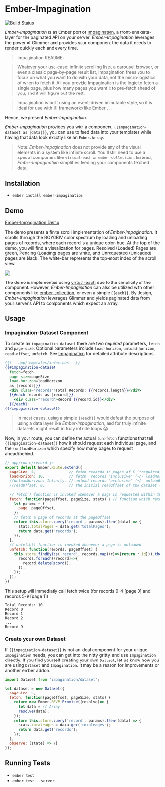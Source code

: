 # Ember-Impagination
[![Build Status](https://travis-ci.org/thefrontside/ember-impagination.svg)](https://travis-ci.org/thefrontside/ember-impagination)

*Ember-Impagination* is an Ember port of [Impagination](https://github.com/flexyford/impagination), a front-end data-layer for the paginated API on your server. *Ember-Impagination* leverages the power of Glimmer and provides your component the data it needs to render quickly each and every time.
> Impagination README:

> Whatever your use-case: infinite scrolling lists, a carousel browser, or even a classic page-by-page result list, Impagination frees you to focus on what you want to do with your data, not the micro-logistics of when to fetch it. All you provide Impagination is the logic to fetch a single page, plus how many pages you want it to pre-fetch ahead of you, and it will figure out the rest.

> Impagination is built using an event-driven immutable style, so it is ideal for use with UI frameworks like Ember . . .

Hence, we present *Ember-Impagination*.

*Ember-Impagination* provides you with a component, `{{impagination-dataset as |data|}}`, you can use to feed data into your templates while having that data look exactly like an `Ember.Array`.

> Note: *Ember-Impagination* does not provide any of the visual elements in a system like infinite scroll. You'll still need to use a special component like `virtual-each` or `ember-collection`. Instead, *Ember-Impagination* simplifies feeding your components fetched data.

## Installation
* `ember install ember-impagination`

## Demo
[Ember-Impagination Demo](http://thefrontside.github.io/ember-impagination)

The demo presents a finite scroll implementation of *Ember-Impagination*. It scrolls through the ROYGBIV color spectrum by loading and unloading pages of records, where each record is a unique color-hue. At the top of the demo, you will find a visualization for pages. Resolved (Loaded) Pages are green, Pending (Loading) pages are white, and Unrequested (Unloaded) pages are black. The white-bar represents the top-most index of the scroll view.

![](http://g.recordit.co/iltQTaYwSb.gif)

The demo is implemented using [virtual-each](https://github.com/jasonmit/virtual-each) due to the simplicity of the component. However, *Ember-Impagination* can also be utilized with other components like [ember-collection](https://github.com/emberjs/ember-collection), or even a simple `{{each}}`. By design, *Ember-Impagination* leverages Glimmer and yields paginated data from your server's API to components which expect an array.

## Usage

### Impagination-Dataset Component

To create an `impagination-dataset` there are two *required* parameters, `fetch` and `page-size`. Optional parameters include `load-horizon`, `unload-horizon`, `read-offset`, `unfetch`. See [Impagination](https://github.com/flexyford/impagination) for detailed attribute descriptions.

```hbs
{{!-- app/templates/index.hbs --}}
{{#impagination-dataset
  fetch=fetch
  page-size=pageSize
  load-horizon=loadHorizon
  as |records|}}
  <div class="records">Total Records: {{records.length}}</div>
  {{#each records as |record|}}
    <div class="record">Record {{record.id}}</div>
  {{/each}}
{{/impagination-dataset}}
```

> In most cases, using a simple `{{each}}` would defeat the purpose of using a data layer like *Ember-Impagination*, and for truly infinite datasets might result in truly infinite loops :scream:

Now, in your route, you can define the actual `(un)fetch` functions that tell `{{impagination-dataset}}` how it should request each individual page, and the `(un)loadHorizon` which specify how many pages to request ahead/behind.

```javascript
// app/route/record.js
export default Ember.Route.extend({
  pageSize: 5,               // fetch records in pages of 5 (*required*)
  loadHorizon: 10,           // fetch  records "inclusive" (+/- loadHorizon)   of the current readOffset (default: pageSize)
  //unloadHorizon: Infinity, // unload records "exclusive" (+/- unloadHorizon) of the current readOffset (default: Infinity)
  //readOffset: 0,           // the initial readOffset of the dataset (default: 0)

  // fetch() function is invoked whenever a page is requested within the loadHorizon
  fetch: function(pageOffset, pageSize, stats) { // function which returns a "thenable" (*required*)
    let params = {
      page: pageOffset,
    };
    // fetch a page of records at the pageOffset
    return this.store.query('record', params).then((data) => {
      stats.totalPages = data.get('totalPages');
      return data.get('records');
    });
  },
  // unfetch() function is invoked whenever a page is unloaded
  unfetch: function(records, pageOffset) {
    this.store.findByIds('record', records.map((r)=>{return r.id})).then(function (records) {
      records.forEach((record)=>{
        record.deleteRecord();
      });
    });
  });
})
```

This setup will immediatly call fetch twice (for records 0-4 [page 0] and records 5-9 [page 1])
```
Total Records: 10
Record 0
Record 1
Record 2
...
Record 9
```
### Create your own Dataset
If `{{impagination-dataset}}` is not an ideal component for your unique `Impagination` needs, you can get into the nitty gritty, and use `Impagination` directly. If you find yourself creating your own `Dataset`, let us know how you are using `Dataset` and `Impagination`. It may be a reason for improvements or another ember addon.

```js
import Dataset from 'impagination/dataset';

let dataset = new Dataset({
  pageSize: 5,
  fetch: function(pageOffset, pageSize, stats) {
    return new Ember.RSVP.Promise((resolve)=> {
      let data = // Array
      resolve(data);
    });
    return this.store.query('record', params).then((data) => {
      stats.totalPages = data.get('totalPages');
      return data.get('records');
    });
  },
  observe: (state) => {}
});
```

## Running Tests

* `ember test`
* `ember test --server`
